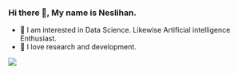 ### Hi there 👋,   My name is Neslihan.

- 🧐 I am interested in Data Science. Likewise Artificial intelligence Enthusiast. 
- 🌱 I love research and development.

![](https://github.com/neslihanyetik&label=PROFILE+VIEWS)



<!--
**neslihanyetik/neslihanyetik** is a ✨ _special_ ✨ repository because its `README.md` (this file) appears on your GitHub profile.

Here are some ideas to get you started:

- 🔭 I’m currently working on ...
- 🌱 I’m currently learning ...
- 👯 I’m looking to collaborate on ...
- 🤔 I’m looking for help with ...
- 💬 Ask me about ...
- 📫 How to reach me: ...
- 😄 Pronouns: ...
- ⚡ Fun fact: ...
-->
